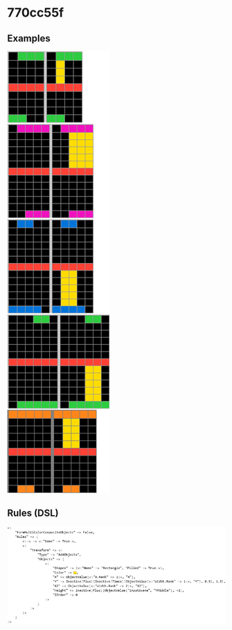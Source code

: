 # 770cc55f

## Examples

![ARC examples for 770cc55f](examples.png?raw=true)

## Rules (DSL)

![DSL rules for 770cc55f](rules.png?raw=true)

